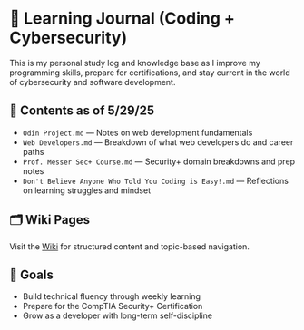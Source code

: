 # 🧠 Learning Journal (Coding + Cybersecurity)

This is my personal study log and knowledge base as I improve my programming skills, prepare for certifications, and stay current in the world of cybersecurity and software development.

## 📂 Contents as of 5/29/25

- `Odin Project.md` — Notes on web development fundamentals
- `Web Developers.md` — Breakdown of what web developers do and career paths
- `Prof. Messer Sec+ Course.md` — Security+ domain breakdowns and prep notes
- `Don't Believe Anyone Who Told You Coding is Easy!.md` — Reflections on learning struggles and mindset

## 🗂 Wiki Pages

Visit the [Wiki](../../wiki) for structured content and topic-based navigation.

## 🎯 Goals

- Build technical fluency through weekly learning
- Prepare for the CompTIA Security+ Certification
- Grow as a developer with long-term self-discipline
